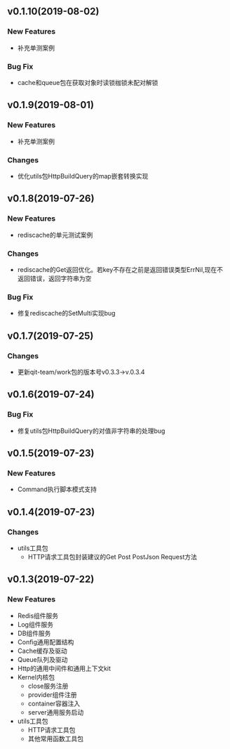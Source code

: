 ## v0.1.10(2019-08-02)

### New Features
- 补充单测案例

### Bug Fix
- cache和queue包在获取对象时读锁枷锁未配对解锁

## v0.1.9(2019-08-01)

### New Features
- 补充单测案例

### Changes
- 优化utils包HttpBuildQuery的map嵌套转换实现

## v0.1.8(2019-07-26)

### New Features
- rediscache的单元测试案例

### Changes
- rediscache的Get返回优化。若key不存在之前是返回错误类型ErrNil,现在不返回错误，返回字符串为空

### Bug Fix
- 修复rediscache的SetMulti实现bug

## v0.1.7(2019-07-25)

### Changes
- 更新qit-team/work包的版本号v0.3.3->v.0.3.4

## v0.1.6(2019-07-24)

### Bug Fix
- 修复utils包HttpBuildQuery的对值非字符串的处理bug

## v0.1.5(2019-07-23)

### New Features
- Command执行脚本模式支持

## v0.1.4(2019-07-23)

### Changes
- utils工具包
    - HTTP请求工具包封装建议的Get Post PostJson Request方法

## v0.1.3(2019-07-22)

### New Features
- Redis组件服务
- Log组件服务
- DB组件服务
- Config通用配置结构
- Cache缓存及驱动
- Queue队列及驱动
- Http的通用中间件和通用上下文kit
- Kernel内核包
    - close服务注册
    - provider组件注册
    - container容器注入
    - server通用服务启动
- utils工具包
    - HTTP请求工具包
    - 其他常用函数工具包